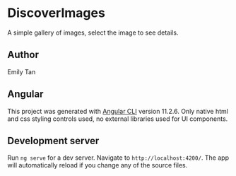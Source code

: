 # DiscoverImages
A simple gallery of images, select the image to see details.

## Author
Emily Tan

## Angular 
This project was generated with [Angular CLI](https://github.com/angular/angular-cli) version 11.2.6.
Only native html and css styling controls used, no external libraries used for UI components.

## Development server
Run `ng serve` for a dev server. Navigate to `http://localhost:4200/`. The app will automatically reload if you change any of the source files.

